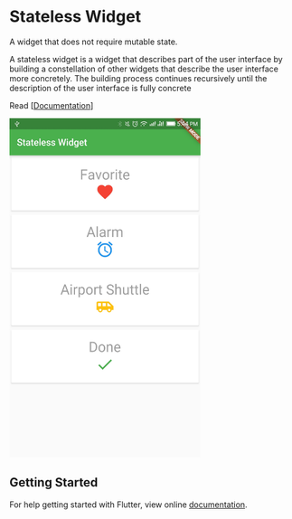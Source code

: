 # Stateless Widget

A widget that does not require mutable state.

A stateless widget is a widget that describes part of the user interface by building a constellation of other widgets that describe the user interface more concretely. The building process continues recursively until the description of the user interface is fully concrete 

Read [[Documentation](https://docs.flutter.io/flutter/widgets/StatelessWidget-class.html)]

<img src="demo_img.jpg" height="600em" />


## Getting Started

For help getting started with Flutter, view online [documentation](http://flutter.io/).